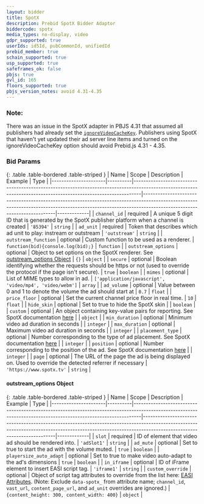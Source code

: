 ```yaml
---
layout: bidder
title: SpotX
description: Prebid SpotX Bidder Adaptor
biddercode: spotx
media_types: no-display, video
gdpr_supported: true
userIds: id5Id, pubCommonId, unifiedId
prebid_member: true
schain_supported: true
usp_supported: true
safeframes_ok: false
pbjs: true
gvl_id: 165
floors_supported: true
pbjs_version_notes: avoid 4.31-4.35
---
```


### Note:

There was an issue in the SpotX adapter in PBJS 4.31 that assumed all publishers had already set the [`ignoreVideoCacheKey`](/dev-docs/publisher-api-reference.html#setConfig-vast-cache).
Publishers using SpotX that haven't yet updated their ad server line items and turned on the ignoreVideoCacheKey option should avoid Prebid.js 4.31 - 4.35.

### Bid Params

{: .table .table-bordered .table-striped }
| Name                 | Scope    | Description                                                                                                                                                   | Example                                                                                                                                                                                              | Type        |
|----------------------|----------|---------------------------------------------------------------------------------------------------------------------------------------------------------------|------------------------------------------------------------------------------------------------------------------------------------------------------------------------------------------------------|-------------|
| `channel_id`         | required | A unique 5 digit ID that is generated by the SpotX publisher platform when a channel is created                                                               | `'85394'`                                                                                                                                                                                            | `string`    |
| `ad_unit`            | required | Token that describes which ad unit to play: instream or outstream                                                                                             | `'outstream'`                                                                                                                                                                                        | `string`    |
| `outstream_function` | optional | Custom function to be used as a renderer.                                                                                                                     | `function(bid){console.log(bid);}`                                                                                                                                                                   | `function`  |
| `outstream_options`  | optional | Object to set options on the SpotX renderer. See [outstream_options Object](#spotx-outstream-options-object)                                                              | `{}`                                                                                                                                                                                                 | `object`    |
| `secure`             | optional | Boolean identifying whether the requests should be https or not (used to override the protocol if the page isn't secure).                                      | `true`                                                                                                                                                                                               | `boolean`   |
| `mimes`              | optional | List of MIME types to allow in ad.                                                                                                                             | `['application/javascript', 'video/mp4', 'video/webm']`                                                                                                                                               | `array`     |
| `ad_volume`          | optional | Value between 0 and 1 to denote the volume the ad should start at                                                                                             |    `0.7`                                                                                                                                                                                                  | `float`     |
| `price_floor`        | optional | Set the current channel price floor in real time.                                                                                                             | `10`                                                                                                                                                                                                   | `float`   |
| `hide_skin`          | optional | Set to true to hide the SpotX skin                                                                                                                            |                                                                                                                                                                                                      | `boolean`   |
| `custom`             | optional | An object containing key-value pairs for reporting. See SpotX documentation [here](https://developer.spotxchange.com/content/local/docs/sdkDocs/DirectSdk/dsdk-custom-configs.md#custom-key-value-pair-reporting) |                                                                                                                                                                                                      | `object`    |
| `min_duration`       | optional | Minimum video ad duration in seconds                                                                                                                            |                                                                                                                                                                                                      | `integer`   |
| `max_duration`       | optional | Maximum video ad duration in seconds                                                                                                                            |                                                                                                                                                                                                      | `integer`   |
| `placement_type`     | optional | Number corresponding to the type of ad placement. See SpotX documentation [here](https://developer.spotxchange.com/content/local/docs/sdkDocs/EASI/easi-integration.md#common-javascript-attributes)                                                                                                                          |                                                                                                                                                                                                      | `integer`   |
| `position`           | optional | Number corresponding to the position of the ad. See SpotX documentation [here](https://developer.spotxchange.com/content/local/docs/sdkDocs/EASI/easi-integration.md#common-javascript-attributes)                                                                                                                         |                                                                                                                                                                                                      | `integer`   |
| `page`               | optional | The URL of the page the ad is being displayed on. Used to override the detected referrer if necessary                                                                                                                          | `'https://www.spotx.tv'`                                                                                                                                                                                         | `string`   |


<a name="spotx-outstream-options-object" />

#### outstream_options Object

{: .table .table-bordered .table-striped }
| Name                 | Scope    | Description                                                                                                                                                   | Example                                                                                                                                                                                              | Type        |
|----------------------|----------|---------------------------------------------------------------------------------------------------------------------------------------------------------------|------------------------------------------------------------------------------------------------------------------------------------------------------------------------------------------------------|-------------|
| `slot`                  | required | ID of element that video ad should be rendered into.        | `'adSlot1'` | `string`  |
| `ad_mute`               | optional | Set to true to start the ad with the volume muted.          | `true`      | `boolean` |
| `playersize_auto_adapt` | optional | Set to true to make video auto-adapt to the ad's dimensions | `true`      | `boolean` |
| `in_iframe`             | optional | ID of iFrame element to insert EASI script tag.             | `'iframe1'` | `string`  |
| `custom_override`       | optional | Object of script tag attributes to override from the list here: [EASI Attributes](https://developer.spotxchange.com/content/local/docs/sdkDocs/EASI/easi-integration.md#common-javascript-attributes). (Note: Exclude `data-spotx_` from attribute name; `channel_id`, `vast_url`, `content_page_url`, and `ad_unit` overrides are ignored.) | `{content_height: 300, content_width: 400}` | `object` |
